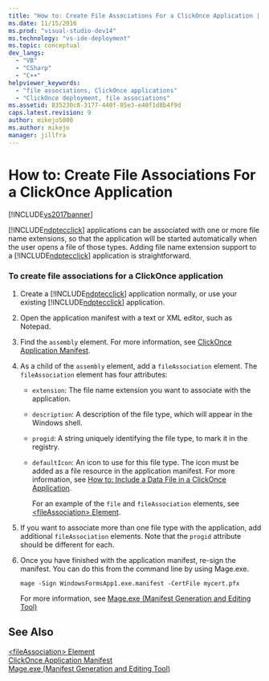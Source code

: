 ```yaml
---
title: "How to: Create File Associations For a ClickOnce Application | Microsoft Docs"
ms.date: 11/15/2016
ms.prod: "visual-studio-dev14"
ms.technology: "vs-ide-deployment"
ms.topic: conceptual
dev_langs: 
  - "VB"
  - "CSharp"
  - "C++"
helpviewer_keywords: 
  - "file associations, ClickOnce applications"
  - "ClickOnce deployment, file associations"
ms.assetid: 835230c8-3177-440f-85e3-e40f1d8b4f9d
caps.latest.revision: 9
author: mikejo5000
ms.author: mikejo
manager: jillfra
---
```

# How to: Create File Associations For a ClickOnce Application
[!INCLUDE[vs2017banner](../includes/vs2017banner.md)]

[!INCLUDE[ndptecclick](../includes/ndptecclick-md.md)] applications can be associated with one or more file name extensions, so that the application will be started automatically when the user opens a file of those types. Adding file name extension support to a [!INCLUDE[ndptecclick](../includes/ndptecclick-md.md)] application is straightforward.  
  
### To create file associations for a ClickOnce application  
  
1. Create a [!INCLUDE[ndptecclick](../includes/ndptecclick-md.md)] application normally, or use your existing [!INCLUDE[ndptecclick](../includes/ndptecclick-md.md)] application.  
  
2. Open the application manifest with a text or XML editor, such as Notepad.  
  
3. Find the `assembly` element. For more information, see [ClickOnce Application Manifest](../deployment/clickonce-application-manifest.md).  
  
4. As a child of the `assembly` element, add a `fileAssociation` element. The `fileAssociation` element has four attributes:  
  
   - `extension`: The file name extension you want to associate with the application.  
  
   - `description`: A description of the file type, which will appear in the Windows shell.  
  
   - `progid`: A string uniquely identifying the file type, to mark it in the registry.  
  
   - `defaultIcon`: An icon to use for this file type. The icon must be added as a file resource in the application manifest. For more information, see [How to: Include a Data File in a ClickOnce Application](../deployment/how-to-include-a-data-file-in-a-clickonce-application.md).  
  
     For an example of the `file` and `fileAssociation` elements, see [\<fileAssociation> Element](../deployment/fileassociation-element-clickonce-application.md).  
  
5. If you want to associate more than one file type with the application, add additional `fileAssociation` elements. Note that the `progid` attribute should be different for each.  
  
6. Once you have finished with the application manifest, re-sign the manifest. You can do this from the command line by using Mage.exe.  
  
    `mage -Sign WindowsFormsApp1.exe.manifest -CertFile mycert.pfx`  
  
    For more information, see [Mage.exe (Manifest Generation and Editing Tool)](https://msdn.microsoft.com/library/77dfe576-2962-407e-af13-82255df725a1)  
  
## See Also  
 [\<fileAssociation> Element](../deployment/fileassociation-element-clickonce-application.md)   
 [ClickOnce Application Manifest](../deployment/clickonce-application-manifest.md)   
 [Mage.exe (Manifest Generation and Editing Tool)](https://msdn.microsoft.com/library/77dfe576-2962-407e-af13-82255df725a1)
